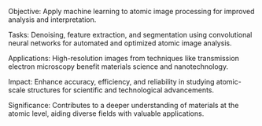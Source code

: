 Objective: Apply machine learning to atomic image processing for improved analysis and interpretation.

Tasks: Denoising, feature extraction, and segmentation using convolutional neural networks for automated and optimized atomic image analysis.

Applications: High-resolution images from techniques like transmission electron microscopy benefit materials science and nanotechnology.

Impact: Enhance accuracy, efficiency, and reliability in studying atomic-scale structures for scientific and technological advancements.

Significance: Contributes to a deeper understanding of materials at the atomic level, aiding diverse fields with valuable applications.
